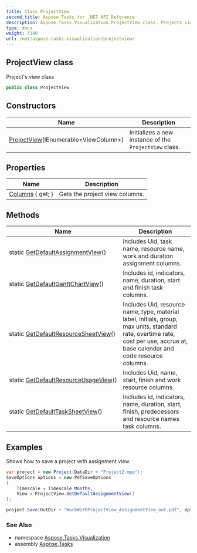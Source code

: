 ```yaml
---
title: Class ProjectView
second_title: Aspose.Tasks for .NET API Reference
description: Aspose.Tasks.Visualization.ProjectView class. Projects view class
type: docs
weight: 3140
url: /net/aspose.tasks.visualization/projectview/
---
```

## ProjectView class

Project's view class

```csharp
public class ProjectView
```

## Constructors

| Name | Description |
| --- | --- |
| [ProjectView](projectview/)(IEnumerable&lt;ViewColumn&gt;) | Initializes a new instance of the `ProjectView` class. |

## Properties

| Name | Description |
| --- | --- |
| [Columns](../../aspose.tasks.visualization/projectview/columns/) { get; } | Gets the project view columns. |

## Methods

| Name | Description |
| --- | --- |
| static [GetDefaultAssignmentView](../../aspose.tasks.visualization/projectview/getdefaultassignmentview/)() | Includes Uid, task name, resource name, work and duration assignment columns. |
| static [GetDefaultGanttChartView](../../aspose.tasks.visualization/projectview/getdefaultganttchartview/)() | Includes id, indicators, name, duration, start and finish task columns. |
| static [GetDefaultResourceSheetView](../../aspose.tasks.visualization/projectview/getdefaultresourcesheetview/)() | Includes Uid, resource name, type, material label, initials, group, max units, standard rate, overtime rate, cost per use, accrue at, base calendar and code resource columns. |
| static [GetDefaultResourceUsageView](../../aspose.tasks.visualization/projectview/getdefaultresourceusageview/)() | Includes Uid, name, start, finish and work resource columns. |
| static [GetDefaultTaskSheetView](../../aspose.tasks.visualization/projectview/getdefaulttasksheetview/)() | Includes id, indicators, name, duration, start, finish, predecessors and resource names task columns. |

## Examples

Shows how to save a project with assignment view.

```csharp
var project = new Project(DataDir + "Project2.mpp");
SaveOptions options = new PdfSaveOptions
{
    Timescale = Timescale.Months,
    View = ProjectView.GetDefaultAssignmentView()
};

project.Save(OutDir + "WorkWithProjectView_AssignmentView_out.pdf", options);
```

### See Also

* namespace [Aspose.Tasks.Visualization](../../aspose.tasks.visualization/)
* assembly [Aspose.Tasks](../../)



